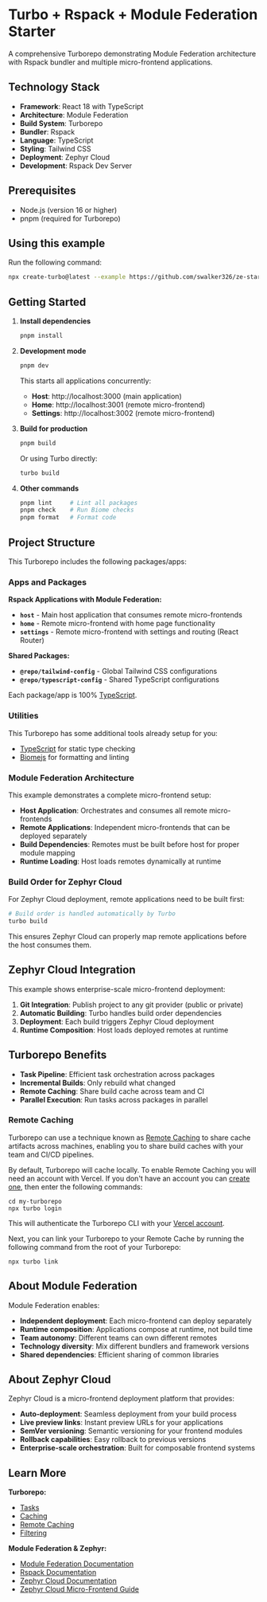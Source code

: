 # Turbo + Rspack + Module Federation Starter

A comprehensive Turborepo demonstrating Module Federation architecture with Rspack bundler and multiple micro-frontend applications.

## Technology Stack

- **Framework**: React 18 with TypeScript
- **Architecture**: Module Federation
- **Build System**: Turborepo
- **Bundler**: Rspack
- **Language**: TypeScript
- **Styling**: Tailwind CSS
- **Deployment**: Zephyr Cloud
- **Development**: Rspack Dev Server

## Prerequisites

- Node.js (version 16 or higher)
- pnpm (required for Turborepo)

## Using this example

Run the following command:

```sh
npx create-turbo@latest --example https://github.com/swalker326/ze-starter-turbo
```

## Getting Started

1. **Install dependencies**
   ```bash
   pnpm install
   ```

2. **Development mode**
   ```bash
   pnpm dev
   ```
   
   This starts all applications concurrently:
   - **Host**: http://localhost:3000 (main application)
   - **Home**: http://localhost:3001 (remote micro-frontend)
   - **Settings**: http://localhost:3002 (remote micro-frontend)

3. **Build for production**
   ```bash
   pnpm build
   ```
   
   Or using Turbo directly:
   ```bash
   turbo build
   ```

4. **Other commands**
   ```bash
   pnpm lint     # Lint all packages
   pnpm check    # Run Biome checks
   pnpm format   # Format code
   ```

## Project Structure

This Turborepo includes the following packages/apps:

### Apps and Packages

**Rspack Applications with Module Federation:**
- **`host`** - Main host application that consumes remote micro-frontends
- **`home`** - Remote micro-frontend with home page functionality
- **`settings`** - Remote micro-frontend with settings and routing (React Router)

**Shared Packages:**
- **`@repo/tailwind-config`** - Global Tailwind CSS configurations 
- **`@repo/typescript-config`** - Shared TypeScript configurations

Each package/app is 100% [TypeScript](https://www.typescriptlang.org/).

### Utilities

This Turborepo has some additional tools already setup for you:

- [TypeScript](https://www.typescriptlang.org/) for static type checking
- [Biomejs](https://biomejs.dev/guides/getting-started/) for formatting and linting

### Module Federation Architecture

This example demonstrates a complete micro-frontend setup:

- **Host Application**: Orchestrates and consumes all remote micro-frontends
- **Remote Applications**: Independent micro-frontends that can be deployed separately
- **Build Dependencies**: Remotes must be built before host for proper module mapping
- **Runtime Loading**: Host loads remotes dynamically at runtime

### Build Order for Zephyr Cloud

For Zephyr Cloud deployment, remote applications need to be built first:

```bash
# Build order is handled automatically by Turbo
turbo build
```

This ensures Zephyr Cloud can properly map remote applications before the host consumes them.

## Zephyr Cloud Integration

This example shows enterprise-scale micro-frontend deployment:

1. **Git Integration**: Publish project to any git provider (public or private)
2. **Automatic Building**: Turbo handles build order dependencies
3. **Deployment**: Each build triggers Zephyr Cloud deployment
4. **Runtime Composition**: Host loads deployed remotes at runtime

## Turborepo Benefits

- **Task Pipeline**: Efficient task orchestration across packages
- **Incremental Builds**: Only rebuild what changed
- **Remote Caching**: Share build cache across team and CI
- **Parallel Execution**: Run tasks across packages in parallel

### Remote Caching

Turborepo can use a technique known as [Remote Caching](https://turbo.build/repo/docs/core-concepts/remote-caching) to share cache artifacts across machines, enabling you to share build caches with your team and CI/CD pipelines.

By default, Turborepo will cache locally. To enable Remote Caching you will need an account with Vercel. If you don't have an account you can [create one](https://vercel.com/signup), then enter the following commands:

```
cd my-turborepo
npx turbo login
```

This will authenticate the Turborepo CLI with your [Vercel account](https://vercel.com/docs/concepts/personal-accounts/overview).

Next, you can link your Turborepo to your Remote Cache by running the following command from the root of your Turborepo:

```
npx turbo link
```

## About Module Federation

Module Federation enables:
- **Independent deployment**: Each micro-frontend can deploy separately
- **Runtime composition**: Applications compose at runtime, not build time
- **Team autonomy**: Different teams can own different remotes
- **Technology diversity**: Mix different bundlers and framework versions
- **Shared dependencies**: Efficient sharing of common libraries

## About Zephyr Cloud

Zephyr Cloud is a micro-frontend deployment platform that provides:
- **Auto-deployment**: Seamless deployment from your build process
- **Live preview links**: Instant preview URLs for your applications
- **SemVer versioning**: Semantic versioning for your frontend modules
- **Rollback capabilities**: Easy rollback to previous versions
- **Enterprise-scale orchestration**: Built for composable frontend systems

## Learn More

**Turborepo:**
- [Tasks](https://turbo.build/repo/docs/core-concepts/monorepos/running-tasks)
- [Caching](https://turbo.build/repo/docs/core-concepts/caching)
- [Remote Caching](https://turbo.build/repo/docs/core-concepts/remote-caching)
- [Filtering](https://turbo.build/repo/docs/core-concepts/monorepos/filtering)

**Module Federation & Zephyr:**
- [Module Federation Documentation](https://module-federation.io/)
- [Rspack Documentation](https://rspack.dev/)
- [Zephyr Cloud Documentation](https://docs.zephyr-cloud.io)
- [Zephyr Cloud Micro-Frontend Guide](https://docs.zephyr-cloud.io/how-to/mf-guide)
